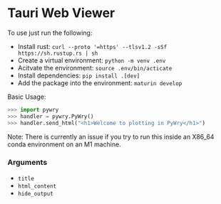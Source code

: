# Tauri Web Viewer

To use just run the following:
- Install rust: `curl --proto '=https' --tlsv1.2 -sSf https://sh.rustup.rs | sh`
- Create a virtual environment: `python -m venv .env`
- Acitvate the environment: `source .env/bin/acticate`
- Install dependencies: `pip install .[dev]`
- Add the package into the environment: `maturin develop`


Basic Usage:
```python
>>> import pywry
>>> handler = pywry.PyWry()
>>> handler.send_html("<h1>Welcome to plotting in PyWry</h1>")
```
Note: There is currently an issue if you try to run this inside an X86_64 conda
environment on an M1 machine.


### Arguments

- `title`
- `html_content`
- `hide_output`
